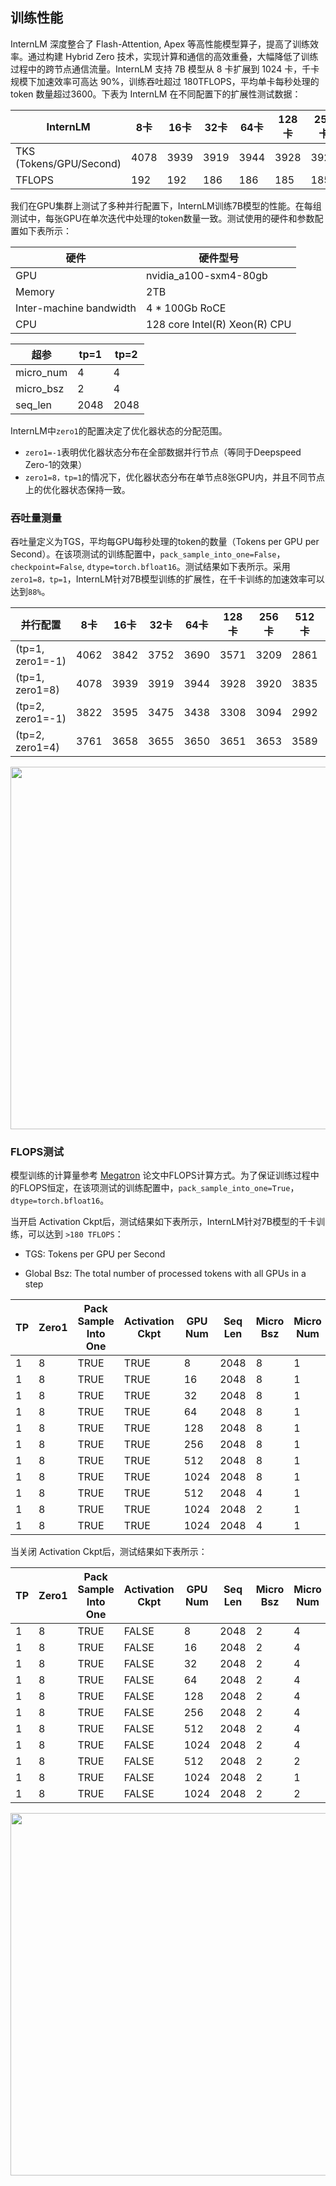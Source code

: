 ## 训练性能

InternLM 深度整合了 Flash-Attention, Apex 等高性能模型算子，提高了训练效率。通过构建 Hybrid Zero 技术，实现计算和通信的高效重叠，大幅降低了训练过程中的跨节点通信流量。InternLM 支持 7B 模型从 8 卡扩展到 1024 卡，千卡规模下加速效率可高达 90%，训练吞吐超过 180TFLOPS，平均单卡每秒处理的 token 数量超过3600。下表为 InternLM 在不同配置下的扩展性测试数据：

| InternLM         | 8卡  | 16卡 | 32卡 | 64卡 | 128卡 | 256卡 | 512卡 | 1024卡 |
| ---------------- | ---- | ---- | ---- | ---- | ----- | ----- | ----- | ------ |
| TKS (Tokens/GPU/Second) | 4078 | 3939 | 3919 | 3944 | 3928  | 3920  | 3835  | 3625   |
| TFLOPS  | 192 | 192  | 186  | 186  | 185   | 185   | 186   | 182    |


我们在GPU集群上测试了多种并行配置下，InternLM训练7B模型的性能。在每组测试中，每张GPU在单次迭代中处理的token数量一致。测试使用的硬件和参数配置如下表所示：

| 硬件                    | 硬件型号                      |
| ----------------------- | ----------------------------- |
| GPU                     | nvidia_a100-sxm4-80gb         |
| Memory                  | 2TB                           |
| Inter-machine bandwidth | 4 * 100Gb RoCE                |
| CPU                     | 128 core Intel(R) Xeon(R) CPU |

| 超参      | tp=1 | tp=2 |
| --------- | ---- | ---- |
| micro_num | 4    | 4    |
| micro_bsz | 2    | 4    |
| seq_len   | 2048 | 2048 |

InternLM中`zero1`的配置决定了优化器状态的分配范围。
- `zero1=-1`表明优化器状态分布在全部数据并行节点（等同于Deepspeed Zero-1的效果）
- `zero1=8，tp=1`的情况下，优化器状态分布在单节点8张GPU内，并且不同节点上的优化器状态保持一致。

### 吞吐量测量

吞吐量定义为TGS，平均每GPU每秒处理的token的数量（Tokens per GPU per Second）。在该项测试的训练配置中，`pack_sample_into_one=False`，`checkpoint=False`, `dtype=torch.bfloat16`。测试结果如下表所示。采用`zero1=8，tp=1`，InternLM针对7B模型训练的扩展性，在千卡训练的加速效率可以达到`88%`。

| 并行配置         | 8卡  | 16卡 | 32卡 | 64卡 | 128卡 | 256卡 | 512卡 | 1024卡 |
| ---------------- | ---- | ---- | ---- | ---- | ----- | ----- | ----- | ------ |
| (tp=1, zero1=-1) | 4062 | 3842 | 3752 | 3690 | 3571  | 3209  | 2861  | 2271   |
| (tp=1, zero1=8)  | 4078 | 3939 | 3919 | 3944 | 3928  | 3920  | 3835  | 3625   |
| (tp=2, zero1=-1) | 3822 | 3595 | 3475 | 3438 | 3308  | 3094  | 2992  | 2785   |
| (tp=2, zero1=4)  | 3761 | 3658 | 3655 | 3650 | 3651  | 3653  | 3589  | 3486   |


<div align="left">
    <img src="../doc/imgs/train_performance.png" width="580"/>
</div>

### FLOPS测试
模型训练的计算量参考 [Megatron](https://deepakn94.github.io/assets/papers/megatron-sc21.pdf) 论文中FLOPS计算方式。为了保证训练过程中的FLOPS恒定，在该项测试的训练配置中，`pack_sample_into_one=True`，`dtype=torch.bfloat16`。


当开启 Activation Ckpt后，测试结果如下表所示，InternLM针对7B模型的千卡训练，可以达到 `>180 TFLOPS`：

- TGS: Tokens per GPU per Second

- Global Bsz: The total number of processed tokens with all GPUs in a step

| TP | Zero1 | Pack Sample Into One | Activation Ckpt | GPU Num | Seq Len | Micro Bsz | Micro Num | Global Bsz | TGS | TFLOPS |
|-|-|-|-|-|-|-|-|-|-|-|
| 1 | 8 | TRUE | TRUE | 8 | 2048 | 8 | 1 | 0.125M | 3314 | 193 |
| 1 | 8 | TRUE | TRUE | 16 | 2048 | 8 | 1 | 0.25M | 3268 | 191 |  
| 1 | 8 | TRUE | TRUE | 32 | 2048 | 8 | 1 | 0.5M | 3323 | 188 |
| 1 | 8 | TRUE | TRUE | 64 | 2048 | 8 | 1 | 1M | 3217 | 188 |
| 1 | 8 | TRUE | TRUE | 128 | 2048 | 8 | 1 | 2M | 3260 | 187 |
| 1 | 8 | TRUE | TRUE | 256 | 2048 | 8 | 1 | 4M | 3215 | 187 |
| 1 | 8 | TRUE | TRUE | 512 | 2048 | 8 | 1 | 8M | 3199 | 186 |  
| 1 | 8 | TRUE | TRUE | 1024 | 2048 | 8 | 1 | 16M | 3163 | 184 |
| 1 | 8 | TRUE | TRUE | 512 | 2048 | 4 | 1 | 4M | 2963 | 173 |
| 1 | 8 | TRUE | TRUE | 1024 | 2048 | 2 | 1 | 4M | 2341 | 136 |
| 1 | 8 | TRUE | TRUE | 1024 | 2048 | 4 | 1 | 8M | 2796 | 160 |

当关闭 Activation Ckpt后，测试结果如下表所示：

| TP | Zero1 | Pack Sample Into One | Activation Ckpt | GPU Num | Seq Len | Micro Bsz | Micro Num | Global Bsz | TGS | TFLOPS |
|-|-|-|-|-|-|-|-|-|-|-|
| 1 | 8 | TRUE | FALSE | 8 | 2048 | 2 | 4 | 0.125M | 4103 | 183 |
| 1 | 8 | TRUE | FALSE | 16 | 2048 | 2 | 4 | 0.25M | 3939 | 177 |
| 1 | 8 | TRUE | FALSE | 32 | 2048 | 2 | 4 | 0.5M | 3919 | 176 |
| 1 | 8 | TRUE | FALSE | 64 | 2048 | 2 | 4 | 1M | 3944 | 174 |
| 1 | 8 | TRUE | FALSE | 128 | 2048 | 2 | 4 | 2M | 3928 | 173 |
| 1 | 8 | TRUE | FALSE | 256 | 2048 | 2 | 4 | 4M | 3920 | 173 |
| 1 | 8 | TRUE | FALSE | 512 | 2048 | 2 | 4 | 8M | 3900 | 173 |
| 1 | 8 | TRUE | FALSE | 1024 | 2048 | 2 | 4 | 16M | 3625 | 160 |
| 1 | 8 | TRUE | FALSE | 512 | 2048 | 2 | 2 | 4M | 3084 | 139 |  
| 1 | 8 | TRUE | FALSE | 1024 | 2048 | 2 | 1 | 4M | 2346 | 105 |
| 1 | 8 | TRUE | FALSE | 1024 | 2048 | 2 | 2 | 8M | 2817 | 124 |

<div align="left">
    <img src="../doc/imgs/flops.png" width="580"/>
</div>

